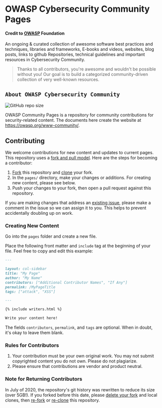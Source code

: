 # OWASP Cybersecurity Community Pages
#### Credit to [OWASP](https://owasp.org/) Foundation

An ongoing & curated collection of awesome software best practices and techniques, libraries and frameworks, E-books and videos, websites, blog posts, links to github Repositories, technical guidelines and important resources in Cybersecurity Community.
> Thanks to all contributors, you're awesome and wouldn't be possible without you! Our goal is to build a categorized community-driven collection of very well-known resources.

## `About OWASP Cybersecurity Community`

![GitHub repo size](https://img.shields.io/github/repo-size/OWASP/www-community)

OWASP Community Pages is a repository for community contributions for security-related content. The documents here create the website at https://owasp.org/www-community/.

## Contributing

We welcome contributions for new content and updates to current pages. This repository uses a [fork and pull model](https://docs.github.com/en/github/collaborating-with-pull-requests/getting-started/about-collaborative-development-models#fork-and-pull-model). Here are the steps for becoming a contributor:

1. [Fork](https://docs.github.com/en/github/getting-started-with-github/fork-a-repo) this repository and [clone](https://docs.github.com/en/github/creating-cloning-and-archiving-repositories/cloning-a-repository-from-github/cloning-a-repository) your fork.
2. In the `pages/` directory, make your changes or additions. For creating new content, please see below.
3. Push your changes to your fork, then open a pull request against this repository.

If you are making changes that address an [existing issue](https://github.com/OWASP/www-community/issues), please make a comment in the issue so we can assign it to you. This helps to prevent accidentally doubling up on work.

### Creating New Content

Go into the `pages` folder and create a new file.

Place the following front matter and `include` tag at the beginning of your file. Feel free to copy and edit this example:

```md
---

layout: col-sidebar
title: "My Page"
author: "My Name"
contributors: ["Additional Contributor Names", "If Any"]
permalink: /MyPageTitle
tags: ["attack", "XSS"]

---

{% include writers.html %}

Write your content here!

```

The fields `contributors`, `permalink`, and `tags` are optional. When in doubt, it's okay to leave them blank.

### Rules for Contributors

1. Your contribution must be your own original work. You may not submit copyrighted content you do not own. Please do not plagiarize.
2. Please ensure that contributions are vendor and product neutral.

### Note for Returning Contributors

In July of 2020, the repository's git history was rewritten to reduce its size (over 5GB!). If you forked before this date, please [delete your fork](https://docs.github.com/en/github/administering-a-repository/deleting-a-repository) and local clones, then [re-fork](https://docs.github.com/en/github/getting-started-with-github/fork-a-repo) or [re-clone](https://docs.github.com/en/github/creating-cloning-and-archiving-repositories/cloning-a-repository) this repository.
